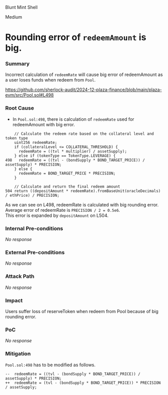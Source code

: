 Blunt Mint Shell

Medium

# Rounding error of `redeemAmount` is big.

### Summary

Incorrect calculation of `redeemRate` will cause big error of redeemAmount as a user loses funds when redeem from `Pool`. 

https://github.com/sherlock-audit/2024-12-plaza-finance/blob/main/plaza-evm/src/Pool.sol#L498

### Root Cause

- In `Pool.sol:498`, there is calculation of `redeemRate` used for redeemAmount with big error.
```solidity
    // Calculate the redeem rate based on the collateral level and token type
    uint256 redeemRate;
    if (collateralLevel <= COLLATERAL_THRESHOLD) {
      redeemRate = ((tvl * multiplier) / assetSupply);
    } else if (tokenType == TokenType.LEVERAGE) {
498   redeemRate = ((tvl - (bondSupply * BOND_TARGET_PRICE)) / assetSupply) * PRECISION;
    } else {
      redeemRate = BOND_TARGET_PRICE * PRECISION;
    }
    
    // Calculate and return the final redeem amount
504 return ((depositAmount * redeemRate).fromBaseUnit(oracleDecimals) / ethPrice) / PRECISION;
```
As we can see on L498, redeemRate is calculated with big rounding error. Average error of redeemRate is `PRECISION / 2 = 0.5e6`.   
This error is expanded by `depositAmount` on L504.

### Internal Pre-conditions

_No response_

### External Pre-conditions

_No response_

### Attack Path

_No response_

### Impact

Users suffer loss of reserveToken when redeem from Pool because of big rounding error.


### PoC

_No response_

### Mitigation

`Pool.sol:498` has to be modified as follows.
```solidity
--  redeemRate = ((tvl - (bondSupply * BOND_TARGET_PRICE)) / assetSupply) * PRECISION;
++  redeemRate = (tvl - (bondSupply * BOND_TARGET_PRICE)) * PRECISION / assetSupply;
``` 